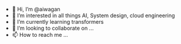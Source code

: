 - 👋 Hi, I’m @aiwagan
- 👀 I’m interested in all things AI, System design, cloud engineering
- 🌱 I’m currently learning transformers
- 💞️ I’m looking to collaborate on ...
- 📫 How to reach me ...

<!---
aiwagan/aiwagan is a ✨ special ✨ repository because its `README.md` (this file) appears on your GitHub profile.
You can click the Preview link to take a look at your changes.
--->
